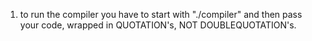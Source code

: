 1. to run the compiler you have to start with "./compiler" and then pass your code, wrapped in QUOTATION's, NOT DOUBLEQUOTATION's.
